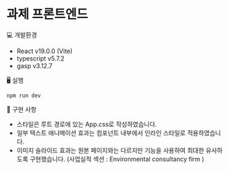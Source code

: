 # 과제 프론트엔드

💻 개발환경

- React v19.0.0 (Vite)
- typescript v5.7.2
- gasp v3.12.7

🖥️ 실행 

`npm run dev`

📓 구현 사항

- 스타일은 루트 경로에 있는 App.css로 작성하였습니다.
- 일부 텍스트 애니메이션 효과는 컴포넌트 내부에서 인라인 스타일로 적용하였습니다.
- 이미지 슬라이드 효과는 원본 페이지와는 다르지만 기능을 사용하여 최대한 유사하도록 구현했습니다.
  (사업실적 섹션 : Environmental consultancy firm )
